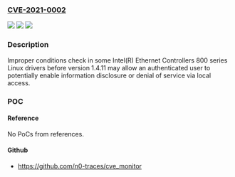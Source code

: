 ### [CVE-2021-0002](https://cve.mitre.org/cgi-bin/cvename.cgi?name=CVE-2021-0002)
![](https://img.shields.io/static/v1?label=Product&message=Intel(R)%20Ethernet%20Controllers%20800%20series%20Linux%20drivers&color=blue)
![](https://img.shields.io/static/v1?label=Version&message=n%2Fa&color=blue)
![](https://img.shields.io/static/v1?label=Vulnerability&message=information%20disclosure%20or%20denial%20of%20service&color=brighgreen)

### Description

Improper conditions check in some Intel(R) Ethernet Controllers 800 series Linux drivers before version 1.4.11 may allow an authenticated user to potentially enable information disclosure or denial of service via local access.

### POC

#### Reference
No PoCs from references.

#### Github
- https://github.com/n0-traces/cve_monitor


